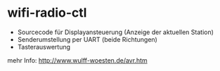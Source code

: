 wifi-radio-ctl
==============

* Sourcecode für Displayansteuerung (Anzeige der aktuellen Station)
* Senderumstellung per UART (beide Richtungen)
* Tasterauswertung

mehr Info: http://www.wulff-woesten.de/avr.htm
